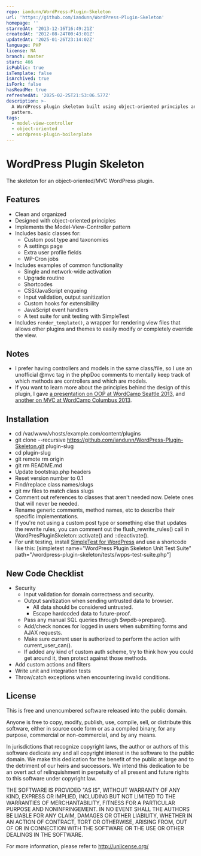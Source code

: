 ```yaml
---
repo: iandunn/WordPress-Plugin-Skeleton
url: 'https://github.com/iandunn/WordPress-Plugin-Skeleton'
homepage: ''
starredAt: '2013-12-16T16:49:21Z'
createdAt: '2012-08-24T00:43:01Z'
updatedAt: '2025-01-26T23:14:02Z'
language: PHP
license: NA
branch: master
stars: 466
isPublic: true
isTemplate: false
isArchived: true
isFork: false
hasReadMe: true
refreshedAt: '2025-02-25T21:53:06.577Z'
description: >-
  A WordPress plugin skeleton built using object-oriented principles and the MVC
  pattern.
tags:
  - model-view-controller
  - object-oriented
  - wordpress-plugin-boilerplate
---
```


# WordPress Plugin Skeleton

The skeleton for an object-oriented/MVC WordPress plugin.


## Features

* Clean and organized
* Designed with object-oriented principles
* Implements the Model-View-Controller pattern
* Includes basic classes for:
	* Custom post type and taxonomies
	* A settings page
	* Extra user profile fields
	* WP-Cron jobs
* Includes examples of common functionality
	* Single and network-wide activation
	* Upgrade routine
	* Shortcodes
	* CSS/JavaScript enqueing
	* Input validation, output sanitization
	* Custom hooks for extensibility
	* JavaScript event handlers
	* A test suite for unit testing with SimpleTest
* Includes `render_template()`, a wrapper for rendering view files that allows other plugins and themes to easily modify or completely override the view.

## Notes

* I prefer having controllers and models in the same class/file, so I use an unofficial @mvc tag in the phpDoc comments to mentally keep track of which methods are controllers and which are models.
* If you want to learn more about the principles behind the design of this plugin, I gave [a presentation on OOP at WordCamp Seattle 2013](http://iandunn.name/content/presentations/wp-oop-mvc/oop.php), and [another on MVC at WordCamp Columbus 2013](http://iandunn.name/content/presentations/wp-oop-mvc/mvc.php).


## Installation

* cd /var/www/vhosts/example.com/content/plugins
* git clone --recursive https://github.com/iandunn/WordPress-Plugin-Skeleton.git plugin-slug
* cd plugin-slug
* git remote rm origin
* git rm README.md
* Update bootstrap.php headers
* Reset version number to 0.1
* Find/replace class names/slugs
* git mv files to match class slugs
* Comment out references to classes that aren't needed now. Delete ones that will never be needed.
* Rename generic comments, method names, etc to describe their specific implementations.
* If you're not using a custom post type or something else that updates the rewrite rules, you can comment out the flush_rewrite_rules() call in WordPresPluginSkeleton::activate() and ::deactivate().
* For unit testing, install [SimpleTest for WordPress](http://wordpress.org/extend/plugins/simpletest-for-wordpress/) and use a shortcode like this: [simpletest name="WordPress Plugin Skeleton Unit Test Suite" path="/wordpress-plugin-skeleton/tests/wpps-test-suite.php"]


## New Code Checklist

* Security
	* Input validation for domain correctness and security.
	* Output sanitization when sending untrusted data to browser.
		* All data should be considered untrusted.
		* Escape hardcoded data to future-proof.
	* Pass any manual SQL queries through $wpdb->prepare().
	* Add/check nonces for logged in users when submitting forms and AJAX requests.
	* Make sure current user is authorized to perform the action with current_user_can().
	* If added any kind of custom auth scheme, try to think how you could get around it, then protect against those methods.
* Add custom actions and filters
* Write unit and integration tests
* Throw/catch exceptions when encountering invalid conditions.


## License

This is free and unencumbered software released into the public domain.

Anyone is free to copy, modify, publish, use, compile, sell, or
distribute this software, either in source code form or as a compiled
binary, for any purpose, commercial or non-commercial, and by any
means.

In jurisdictions that recognize copyright laws, the author or authors
of this software dedicate any and all copyright interest in the
software to the public domain. We make this dedication for the benefit
of the public at large and to the detriment of our heirs and
successors. We intend this dedication to be an overt act of
relinquishment in perpetuity of all present and future rights to this
software under copyright law.

THE SOFTWARE IS PROVIDED "AS IS", WITHOUT WARRANTY OF ANY KIND,
EXPRESS OR IMPLIED, INCLUDING BUT NOT LIMITED TO THE WARRANTIES OF
MERCHANTABILITY, FITNESS FOR A PARTICULAR PURPOSE AND NONINFRINGEMENT.
IN NO EVENT SHALL THE AUTHORS BE LIABLE FOR ANY CLAIM, DAMAGES OR
OTHER LIABILITY, WHETHER IN AN ACTION OF CONTRACT, TORT OR OTHERWISE,
ARISING FROM, OUT OF OR IN CONNECTION WITH THE SOFTWARE OR THE USE OR
OTHER DEALINGS IN THE SOFTWARE.

For more information, please refer to <http://unlicense.org/>
